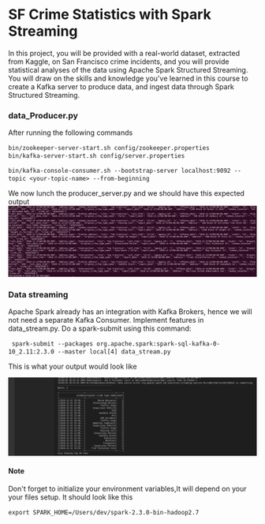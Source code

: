 # SF Crime Statistics with Spark Streaming

In this project, you will be provided with a real-world dataset, extracted from Kaggle, on San Francisco crime incidents, and you will provide statistical analyses of the data using Apache Spark Structured Streaming. You will draw on the skills and knowledge you've learned in this course to create a Kafka server to produce data, and ingest data through Spark Structured Streaming.

### data_Producer.py
After running the following commands
```
bin/zookeeper-server-start.sh config/zookeeper.properties
bin/kafka-server-start.sh config/server.properties
```
```
bin/kafka-console-consumer.sh --bootstrap-server localhost:9092 --topic <your-topic-name> --from-beginning
```

We now lunch the producer_server.py and we should have this expected output
![message](message.png)

### Data streaming
Apache Spark already has an integration with Kafka Brokers, hence we will not need a separate Kafka Consumer.
Implement features in data_stream.py.
Do a spark-submit using this command:

```
 spark-submit --packages org.apache.spark:spark-sql-kafka-0-10_2.11:2.3.0 --master local[4] data_stream.py
``` 

This is what your output would look like

![stream](data.png)

#### Note
Don't forget to initialize your environment variables,It will depend on your your files setup. It should look like this 
```
export SPARK_HOME=/Users/dev/spark-2.3.0-bin-hadoop2.7
```
